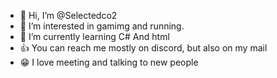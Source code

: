 - 👋 Hi, I’m @Selectedco2
- 👀 I’m interested in gamimg and running.
- 🌱 I’m currently learning C# And html
- 👍 You can reach me mostly on discord, but also on my mail
- 😁 I love meeting and talking to new people
